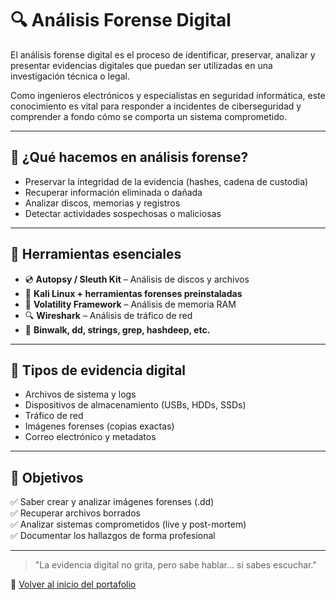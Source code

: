 # 🔍 Análisis Forense Digital

El análisis forense digital es el proceso de identificar, preservar, analizar y presentar evidencias digitales que puedan ser utilizadas en una investigación técnica o legal.

Como ingenieros electrónicos y especialistas en seguridad informática, este conocimiento es vital para responder a incidentes de ciberseguridad y comprender a fondo cómo se comporta un sistema comprometido.

---

## 🧠 ¿Qué hacemos en análisis forense?

- Preservar la integridad de la evidencia (hashes, cadena de custodia)
- Recuperar información eliminada o dañada
- Analizar discos, memorias y registros
- Detectar actividades sospechosas o maliciosas

---

## 🧰 Herramientas esenciales

- 💿 **Autopsy / Sleuth Kit** – Análisis de discos y archivos
- 🐧 **Kali Linux + herramientas forenses preinstaladas**
- 🐘 **Volatility Framework** – Análisis de memoria RAM
- 🔍 **Wireshark** – Análisis de tráfico de red
- 🧪 **Binwalk, dd, strings, grep, hashdeep, etc.**

---

## 📂 Tipos de evidencia digital

- Archivos de sistema y logs
- Dispositivos de almacenamiento (USBs, HDDs, SSDs)
- Tráfico de red
- Imágenes forenses (copias exactas)
- Correo electrónico y metadatos

---

## 🎯 Objetivos

✅ Saber crear y analizar imágenes forenses (.dd)  
✅ Recuperar archivos borrados  
✅ Analizar sistemas comprometidos (live y post-mortem)  
✅ Documentar los hallazgos de forma profesional  

---

> "La evidencia digital no grita, pero sabe hablar… si sabes escuchar."

🧩 [Volver al inicio del portafolio](../README.md)